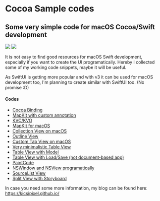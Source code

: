 # Cocoa Sample codes
## Some very simple code for macOS Cocoa/Swift development
![](https://badgen.net/badge/language/Swift/orange)
![](https://badgen.net/badge/platform/macOS/)

It is not easy to find good resources for macOS Swift development, especially if you want to create the UI programatically. Hereby I collected some of my working code snippets, maybe it will be useful.

As SwiftUI is getting more popular and with v3 it can be used for macOS development too, I'm planning to create similar with SwiftUI too. (No promise :D)

#### Codes
- [Cocoa Binding](https://github.com/kicsipixel/Cocoa-Samples/tree/master/Cocoa%20Binding)
- [MapKit with custom annotation](https://github.com/kicsipixel/Cocoa-Samples/tree/master/CustomAnnotations)
- [KVC/KVO](https://github.com/kicsipixel/Cocoa-Samples/tree/master/KVC)
- [MapKit for macOS](https://github.com/kicsipixel/Cocoa-Samples/tree/master/MapKitmacOS)
- [Collection View on macOS](https://github.com/kicsipixel/Cocoa-Samples/tree/master/NSCollectionView)
- [Outline View](https://github.com/kicsipixel/Cocoa-Samples/tree/master/NSOutlineView)
- [Custom Tab View on macOS](https://github.com/kicsipixel/Cocoa-Samples/tree/master/NSTabView)
- [Very minimalistic Table View](https://github.com/kicsipixel/Cocoa-Samples/tree/master/NSTableView)
- [Table View with Model](https://github.com/kicsipixel/Cocoa-Samples/tree/master/NSTableView1)
- [Table View with Load/Save (not document-based app)](https://github.com/kicsipixel/Cocoa-Samples/tree/master/NSTableViewWithLoad)
- [PaintCode](https://github.com/kicsipixel/Cocoa-Samples/tree/master/PaintCode)
- [NSWindow and NSView programatically](https://github.com/kicsipixel/Cocoa-Samples/tree/master/SemiStoryboard)
- [SourceList View](https://github.com/kicsipixel/Cocoa-Samples/tree/master/SourceListView)
- [Split View with Storyboard](https://github.com/kicsipixel/Cocoa-Samples/tree/master/SplitViewController)

In case you need some more information, my blog can be found here: https://kicsipixel.github.io/